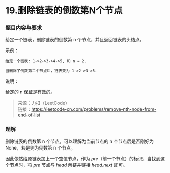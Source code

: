 # 19.删除链表的倒数第N个节点

### 题目内容与要求

给定一个链表，删除链表的倒数第 n 个节点，并且返回链表的头结点。

示例：
```
给定一个链表: 1->2->3->4->5, 和 n = 2.

当删除了倒数第二个节点后，链表变为 1->2->3->5.
```

说明：

给定的 n 保证是有效的。

> 来源：力扣（LeetCode）\
链接：https://leetcode-cn.com/problems/remove-nth-node-from-end-of-list

### 题解

删除链表的倒数第 n 个节点，可以理解为当前节点的 n 个节点后是否刚好为 None，若是则为倒数第 n 个节点。

因此依然给原链表加上一个空值节点，作为 _pre_（前一个节点）的标识，当找到这个节点时，将 _pre_ 节点与 _head_ 解链并链接 _head.next_ 即可。
